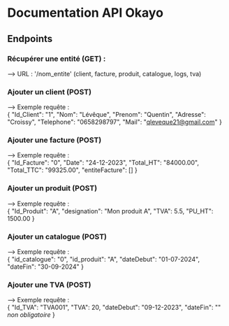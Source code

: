 # Documentation API Okayo

## Endpoints

### Récupérer une entité (GET) : 
--> URL : '/nom_entite' (client, facture, produit, catalogue, logs, tva)

### Ajouter un client (POST)
--> Exemple requête :  
{
  "Id_Client": "1",
  "Nom": "Lévêque",
  "Prenom": "Quentin",
  "Adresse": "Croissy",
  "Telephone": "0658298797",
  "Mail": "qleveque21@gmail.com"
}
### Ajouter une facture (POST)
--> Exemple requête :  
{
    "Id_Facture": "0",
    "Date": "24-12-2023",
    "Total_HT": "84000.00",
    "Total_TTC": "99325.00",
    "entiteFacture": []
}
### Ajouter un produit (POST)
--> Exemple requête :  
{
    "Id_Produit": "A",
    "designation": "Mon produit A",
    "TVA": 5.5,
    "PU_HT": 1500.00
}
### Ajouter un catalogue (POST)
--> Exemple requête :  
{
    "id_catalogue": "0",
    "id_produit": "A",
    "dateDebut": "01-07-2024",
    "dateFin": "30-09-2024"
}
### Ajouter une TVA (POST)
--> Exemple requête :  
{
    "Id_TVA": "TVA001",
    "TVA": 20,
    "dateDebut": "09-12-2023",
    "dateFin": "" *non obligatoire*
}
